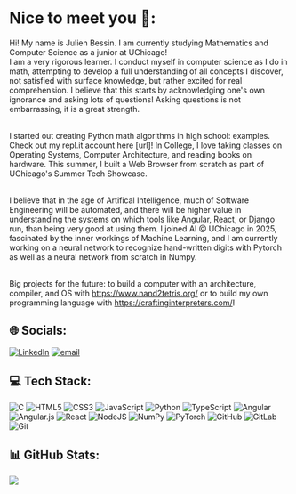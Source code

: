 # Nice to meet you 👋:
Hi! My name is Julien Bessin. 
I am currently studying Mathematics and Computer Science as a junior at UChicago!<br>
I am a very rigorous learner. I conduct myself in computer science as I do in math, attempting to develop a full understanding of all concepts I discover, not satisfied with surface knowledge, but rather excited for real comprehension. I believe that this starts by acknowledging one's own ignorance and asking lots of questions! Asking questions is not embarrassing, it is a great strength.<br><br>

I started out creating Python math algorithms in high school: examples. Check out my repl.it account here [url]! In College, I love taking classes on Operating Systems, Computer Architecture, and reading books on hardware. This summer, I built a Web Browser from scratch as part of UChicago's Summer Tech Showcase.<br><br>

I believe that in the age of Artifical Intelligence, much of Software Engineering will be automated, and there will be higher value in understanding the systems on which tools like Angular, React, or Django run, than being very good at using them. I joined AI @ UChicago in 2025, fascinated by the inner workings of Machine Learning, and I am currently working on a neural network to recognize hand-written digits with Pytorch as well as a neural network from scratch in Numpy.<br><br>

Big projects for the future: to build a computer with an architecture, compiler, and OS with https://www.nand2tetris.org/ or to build my own programming language with https://craftinginterpreters.com/!


## 🌐 Socials:
[![LinkedIn](https://img.shields.io/badge/LinkedIn-%230077B5.svg?logo=linkedin&logoColor=white)](https://linkedin.com/in/julien-bessin) [![email](https://img.shields.io/badge/Email-D14836?logo=gmail&logoColor=white)](mailto:jmgbessin@gmail.com) 

## 💻 Tech Stack:
![C](https://img.shields.io/badge/c-%2300599C.svg?style=for-the-badge&logo=c&logoColor=white) ![HTML5](https://img.shields.io/badge/html5-%23E34F26.svg?style=for-the-badge&logo=html5&logoColor=white) ![CSS3](https://img.shields.io/badge/css3-%231572B6.svg?style=for-the-badge&logo=css3&logoColor=white) ![JavaScript](https://img.shields.io/badge/javascript-%23323330.svg?style=for-the-badge&logo=javascript&logoColor=%23F7DF1E) ![Python](https://img.shields.io/badge/python-3670A0?style=for-the-badge&logo=python&logoColor=ffdd54) ![TypeScript](https://img.shields.io/badge/typescript-%23007ACC.svg?style=for-the-badge&logo=typescript&logoColor=white) ![Angular](https://img.shields.io/badge/angular-%23DD0031.svg?style=for-the-badge&logo=angular&logoColor=white) ![Angular.js](https://img.shields.io/badge/angular.js-%23E23237.svg?style=for-the-badge&logo=angularjs&logoColor=white) ![React](https://img.shields.io/badge/react-%2320232a.svg?style=for-the-badge&logo=react&logoColor=%2361DAFB) ![NodeJS](https://img.shields.io/badge/node.js-6DA55F?style=for-the-badge&logo=node.js&logoColor=white) ![NumPy](https://img.shields.io/badge/numpy-%23013243.svg?style=for-the-badge&logo=numpy&logoColor=white) ![PyTorch](https://img.shields.io/badge/PyTorch-%23EE4C2C.svg?style=for-the-badge&logo=PyTorch&logoColor=white) ![GitHub](https://img.shields.io/badge/github-%23121011.svg?style=for-the-badge&logo=github&logoColor=white) ![GitLab](https://img.shields.io/badge/gitlab-%23181717.svg?style=for-the-badge&logo=gitlab&logoColor=white) ![Git](https://img.shields.io/badge/git-%23F05033.svg?style=for-the-badge&logo=git&logoColor=white)
## 📊 GitHub Stats:
![](https://github-readme-stats.vercel.app/api/top-langs/?username=jmgbessin&theme=default&hide_border=false&include_all_commits=true&count_private=true&layout=compact)

<!-- Proudly created with GPRM ( https://gprm.itsvg.in ) -->

